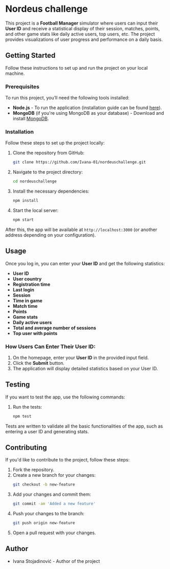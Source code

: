 # Nordeus challenge

This project is a **Football Manager** simulator where users can input their **User ID** and receive a statistical display of their session, matches, points, and other game stats like daily active users, top users, etc. The project provides visualizations of user progress and performance on a daily basis.

## Getting Started

Follow these instructions to set up and run the project on your local machine.

### Prerequisites

To run this project, you’ll need the following tools installed:

- **Node.js** - To run the application (installation guide can be found [here](https://nodejs.org/)).
- **MongoDB** (if you're using MongoDB as your database) - Download and install [MongoDB](https://www.mongodb.com/try/download/community).

### Installation

Follow these steps to set up the project locally:

1. Clone the repository from GitHub:
    ```bash
    git clone https://github.com/Ivana-01/nordeuschallenge.git
    ```

2. Navigate to the project directory:
    ```bash
    cd nordeuschallenge
    ```

3. Install the necessary dependencies:
    ```bash
    npm install
    ```

4. Start the local server:
    ```bash
    npm start
    ```

After this, the app will be available at `http://localhost:3000` (or another address depending on your configuration).

## Usage

Once you log in, you can enter your **User ID** and get the following statistics:

- **User ID**
- **User country**
- **Registration time**
- **Last login**
- **Session**
- **Time in game**
- **Match time**
- **Points**
- **Game stats**
- **Daily active users**
- **Total and average number of sessions**
- **Top user with points**

### How Users Can Enter Their User ID:

1. On the homepage, enter your **User ID** in the provided input field.
2. Click the **Submit** button.
3. The application will display detailed statistics based on your User ID.

## Testing

If you want to test the app, use the following commands:

1. Run the tests:
    ```bash
    npm test
    ```

Tests are written to validate all the basic functionalities of the app, such as entering a user ID and generating stats.

## Contributing

If you'd like to contribute to the project, follow these steps:

1. Fork the repository.
2. Create a new branch for your changes:
    ```bash
    git checkout -b new-feature
    ```
3. Add your changes and commit them:
    ```bash
    git commit -am 'Added a new feature'
    ```
4. Push your changes to the branch:
    ```bash
    git push origin new-feature
    ```
5. Open a pull request with your changes.

## Author
- Ivana Stojadinović - Author of the project

